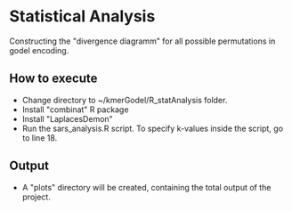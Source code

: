  # Statistical Analysis
Constructing the "divergence diagramm" for all possible permutations in godel encoding.

## How to execute
- Change directory to ~/kmerGodel/R_statAnalysis folder.
- Install "combinat" R package
- Install "LaplacesDemon"
- Run the sars_analysis.R script. To specify k-values inside the script, go to line 18.

## Output
- A "plots" directory will be created, containing the total output of the project.
